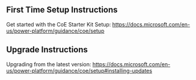 ## First Time Setup Instructions
Get started with the CoE Starter Kit Setup: https://docs.microsoft.com/en-us/power-platform/guidance/coe/setup

## Upgrade Instructions
Upgrading from the latest version: https://docs.microsoft.com/en-us/power-platform/guidance/coe/setup#installing-updates